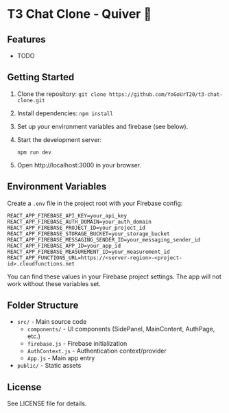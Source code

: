 # T3 Chat Clone - Quiver 🏹

## Features

- TODO


## Getting Started

1. Clone the repository:
   `git clone https://github.com/YoGoUrT20/t3-chat-clone.git`

2. Install dependencies:
   `npm install`

3. Set up your environment variables and firebase (see below).

4. Start the development server:
   
   `npm run dev`

5. Open http://localhost:3000 in your browser.

## Environment Variables

Create a `.env` file in the project root with your Firebase config:

```
REACT_APP_FIREBASE_API_KEY=your_api_key
REACT_APP_FIREBASE_AUTH_DOMAIN=your_auth_domain
REACT_APP_FIREBASE_PROJECT_ID=your_project_id
REACT_APP_FIREBASE_STORAGE_BUCKET=your_storage_bucket
REACT_APP_FIREBASE_MESSAGING_SENDER_ID=your_messaging_sender_id
REACT_APP_FIREBASE_APP_ID=your_app_id
REACT_APP_FIREBASE_MEASUREMENT_ID=your_measurement_id
REACT_APP_FUNCTIONS_URL=https://<server-region>-<project-id>.cloudfunctions.net

```

You can find these values in your Firebase project settings. The app will not work without these variables set.

## Folder Structure

- `src/` - Main source code
  - `components/` - UI components (SidePanel, MainContent, AuthPage, etc.)
  - `firebase.js` - Firebase initialization
  - `AuthContext.js` - Authentication context/provider
  - `App.js` - Main app entry
- `public/` - Static assets

## License

See LICENSE file for details.
